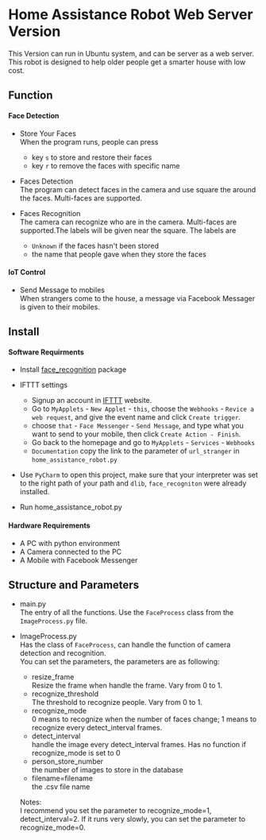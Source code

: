 # Home Assistance Robot Web Server Version
This Version can run in Ubuntu system, and can be server as a web server. This robot is designed to help older people get a smarter house with low cost.

## Function
#### Face Detection
* Store Your Faces  
  When the program runs, people can press
  * key `s` to store and restore their faces
  * key `r` to remove the faces with specific name   
  
* Faces Detection  
  The program can detect faces in the camera and use
  square the around the faces. Multi-faces are supported.
  
* Faces Recognition  
  The camera can recognize who are in the camera. 
  Multi-faces are supported.The labels will be given
  near the square. The labels are
  * `Unknown` if the faces hasn't been stored  
  * the name that people gave when they store the faces

#### IoT Control
* Send Message to mobiles  
  When strangers come to the house, a message
  via Facebook Messager is given to their
  mobiles.


## Install
#### Software Requirments
* Install [face_recognition](https://github.com/ageitgey/face_recognition) package  

* IFTTT settings
    * Signup an account in [IFTTT](https://IFTTT.com) 
      website.
    * Go to `MyApplets` - `New Applet` - `this`, choose the `Webhooks` - `Revice a web request`, and give the 
      event name and click `Create trigger`.
    * choose `that` - `Face Messenger` - `Send Message`, 
      and type what you want to send to your mobile, then click
      `Create Action - Finish`. 
    * Go back to the homepage and go to `MyApplets` - `Services` - `Webhooks` 
    - `Documentation`
     copy the link to the parameter of `url_stranger` in `home_assistance_robot.py`
      
* Use `PyCharm` to open this project, make sure that your
  interpreter was set to the right path of your path and `dlib`, `face_recogniton`
  were already installed.   
   
* Run home_assistance_robot.py
 

#### Hardware Requirements
* A PC with python environment 
* A Camera connected to the PC
* A Mobile with Facebook Messenger

## Structure and Parameters
* main.py  
  The entry of all the functions. Use the `FaceProcess` class
  from the `ImageProcess.py` file.
  
* ImageProcess.py  
  Has the class of `FaceProcess`, can handle the function of 
  camera detection and recognition.  
  You can set the parameters, the parameters are as following:
  * resize_frame  
    Resize the frame when handle the frame. Vary from 0 to 1.
  * recognize_threshold   
    The threshold to recognize people. Vary from 0 to 1.
  * recognize_mode  
    0 means to recognize when the number of faces change; 1 
    means to recognize every detect_interval frames. 
  * detect_interval  
    handle the image every detect_interval frames. Has no function
    if recognize_mode is set to 0
  * person_store_number  
    the number of images to store in the database
  * filename=filename  
    the .csv file name  
    
  Notes:  
  I recommend you set the parameter to recognize_mode=1, detect_interval=2.
  If it runs very slowly, you can set the parameter to recognize_mode=0.
